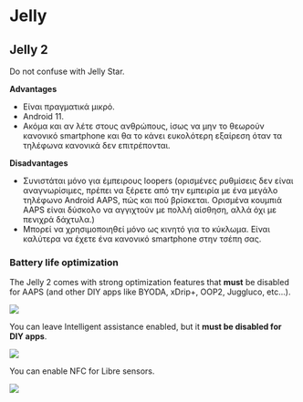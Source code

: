# Jelly

## Jelly 2

Do not confuse with Jelly Star.

**Advantages**

* Είναι πραγματικά μικρό.
* Android 11.
* Ακόμα και αν λέτε στους ανθρώπους, ίσως να μην το θεωρούν κανονικό smartphone και θα το κάνει ευκολότερη εξαίρεση όταν τα τηλέφωνα κανονικά δεν επιτρέπονται.

**Disadvantages**

* Συνιστάται μόνο για έμπειρους loopers (ορισμένες ρυθμίσεις δεν είναι αναγνωρίσιμες, πρέπει να ξέρετε από την εμπειρία με ένα μεγάλο τηλέφωνο Android AAPS, πώς και πού βρίσκεται. Ορισμένα κουμπιά AAPS είναι δύσκολο να αγγιχτούν με πολλή αίσθηση, αλλά όχι με πενιχρά δάχτυλα.)
* Μπορεί να χρησιμοποιηθεί μόνο ως κινητό για το κύκλωμα. Είναι καλύτερα να έχετε ένα κανονικό smartphone στην τσέπη σας. 

### Battery life optimization

The Jelly 2 comes with strong optimization features that **must** be disabled for AAPS (and other DIY apps like BYODA, xDrip+, OOP2, Juggluco, etc...).

![](../images/Jelly_Settings1.png)

You can leave Intelligent assistance enabled, but it **must be disabled for DIY apps**.

![](../images/Jelly_Settings2.png)

You can enable NFC for Libre sensors.

![](../images/Jelly_Settings3.png)